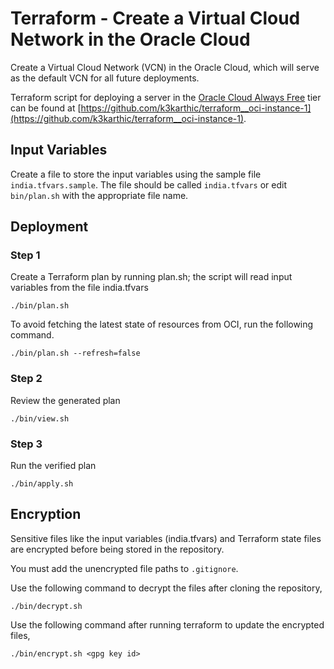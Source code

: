 # Terraform - Create a Virtual Cloud Network in the Oracle Cloud
Create a Virtual Cloud Network (VCN) in the Oracle Cloud, which will serve as the default VCN for all future deployments.

Terraform script for deploying a server in the [Oracle Cloud Always Free](https://www.oracle.com/cloud/free/#always-free) tier can be found at [https://github.com/k3karthic/terraform__oci-instance-1](https://github.com/k3karthic/terraform__oci-instance-1).

## Input Variables

Create a file to store the input variables using the sample file `india.tfvars.sample`. The file should be called `india.tfvars` or edit `bin/plan.sh` with the appropriate file name.

## Deployment

### Step 1

Create a Terraform plan by running plan.sh; the script will read input variables from the file india.tfvars

```
./bin/plan.sh
```

To avoid fetching the latest state of resources from OCI, run the following command.

```
./bin/plan.sh --refresh=false
```

### Step 2

Review the generated plan

```
./bin/view.sh
```

### Step 3

Run the verified plan

```
./bin/apply.sh
```

## Encryption

Sensitive files like the input variables (india.tfvars) and Terraform state files are encrypted before being stored in the repository. 

You must add the unencrypted file paths to `.gitignore`.

Use the following command to decrypt the files after cloning the repository,

```
./bin/decrypt.sh
```

Use the following command after running terraform to update the encrypted files,

```
./bin/encrypt.sh <gpg key id>
```
